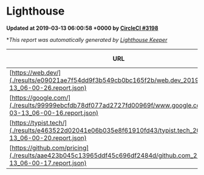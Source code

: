
# Lighthouse

**Updated at 2019-03-13 06:00:58 +0000 by [CircleCI #3198](https://circleci.com/gh/ItinerisLtd/lighthouse-keeper-example/3198)**

**This report was automatically generated by [Lighthouse Keeper](https://github.com/itinerisltd/lighthouse-keeper)*

| URL | Performance | Accessibility | Best Practices | SEO | PWA | Updated At |
| --- | --- | --- | --- | --- | --- | --- |
| [https://web.dev/](./results/e09021ae7f54dd9f3b549cb0bc165f2b/web.dev_2019-03-13_06-00-26.report.json) | 0.95 | 0.93 | 1 | 0.87 | 1 | 2019-03-13T06:00:26.252Z |
| [https://google.com/](./results/99999ebcfdb78df077ad2727fd00969f/www.google.com_2019-03-13_06-00-16.report.json) | 0.94 | 0.71 | 0.93 | 0.82 | 0.58 | 2019-03-13T06:00:16.724Z |
| [https://typist.tech/](./results/e463522d02041e06b035e8f61910fd43/typist.tech_2019-03-13_06-00-20.report.json) | 1 |  |  |  |  | 2019-03-13T06:00:20.093Z |
| [https://github.com/pricing](./results/aae423b045c13965ddf45c696df2484d/github.com_2019-03-13_06-00-17.report.json) | 0.8 | 0.89 | 0.93 | 0.9 | 0.58 | 2019-03-13T06:00:17.518Z |
